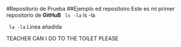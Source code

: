 #Repositorio de Prueba 
##Ejemplo ed repositoiro
Este es mi primer repositorio de **GitHuB**
` ls -la` 
	ls -la 

` la -la`
Linea añadida

TEACHER CAN I GO TO THE TOILET PLEASE